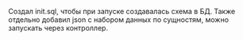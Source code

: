 Создал init.sql, чтобы при запуске создавалась схема в БД.
Также отдельно добавил json с набором данных по сущностям, можно запускать через контроллер.